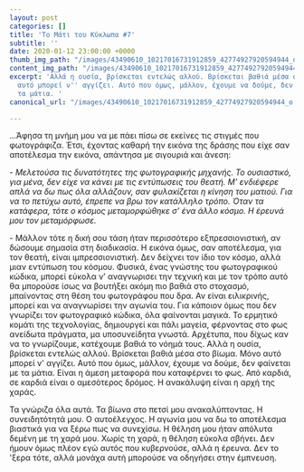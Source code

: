 ```yaml
---
layout: post
categories: []
title: 'Το Μάτι του Κύκλωπα #7'
subtitle: ''
date: 2020-01-12 23:00:00 +0000
thumb_img_path: "/images/43490610_10217016731912859_42774927920594944_o.jpg"
content_img_path: "/images/43490610_10217016731912859_42774927920594944_o.jpg"
excerpt: 'Αλλά η ουσία, βρίσκεται εντελώς αλλού. Βρίσκεται βαθιά μέσα στο βίωμα. Μόνο
  αυτό μπορεί ν'' αγγίζει. Αυτό που όμως, μάλλον, έχουμε να δούμε, δεν φαίνεται με
  τα μάτια. '
canonical_url: "/images/43490610_10217016731912859_42774927920594944_o.jpg"

---
```

...Άφησα τη μνήμη μου να με πάει πίσω σε εκείνες τις στιγμές που φωτογράφιζα. Έτσι, έχοντας καθαρή την εικόνα της δράσης που είχε σαν αποτέλεσμα την εικόνα, απάντησα με σιγουριά και άνεση:

\- _Μελετούσα τις δυνατότητες της φωτογραφικής μηχανής. Το ουσιαστικό, για μένα, δεν είχε να κάνει με τις εντύπωσεις του θεατή. Μ’ ενδιέφερε απλά να δω πως όλα αλλάζουν, σαν φυλακίζεται η κίνηση του ματιού. Για να το πετύχω αυτό, έπρεπε να βρω τον κατάλληλο τρόπο. Όταν τα κατάφερα, τότε ο κόσμος μεταμορφώθηκε σ’ ένα άλλο κόσμο. Η έρευνά μου τον μεταμόρφωσε._

\- Μάλλον τότε η δική σου τάση ήταν περισσότερο εξπρεσσιονιστική, αν δώσουμε σημασία στη διαδικασία. Η εικόνα όμως, σαν αποτέλεσμα, για τον θεατή, είναι ιμπρεσσιονιστική. Δεν δείχνει τον ίδιο τον κόσμο, αλλά μιαν εντύπωση του κόσμου. Φυσικά, ένας γνώστης του φωτογραφικού κώδικα, μπορεί εύκολα ν’ αναγνωρισει την τεχνική και με τον τρόπο αυτό θα μπορούσε ίσως να βουτήξει ακόμη πιο βαθιά στο στοχασμό, μπαίνοντας στη θέση του φωτογράφου που δρα. Αν είναι ειλικρινής, μπορεί και να αναγνωρίσει την αγωνία του. Για κάποιον όμως που δεν γνωρίζει τον φωτογραφικό κώδικα, όλα φαίνονται μαγικά. Το ερμητικό κομάτι της τεχνολογίας, δημιουργεί και πάλι μαγεία, φέρνοντας στο φως ανείδωτα πράγματα, μα υποσυνείδητα γνωστά. Αρχέτυπα, που δίχως καν να το γνωρίζουμε, κατέχουμε βαθιά το νόημά τους. Αλλά η ουσία, βρίσκεται εντελώς αλλού. Βρίσκεται βαθιά μέσα στο βίωμα. Μόνο αυτό μπορεί ν' αγγίζει. Αυτό που όμως, μάλλον, έχουμε να δούμε, δεν φαίνεται με τα μάτια. Είναι η άμεση μεταφορά που καταφέρνει το φως. Από καρδιά, σε καρδιά είναι ο αμεσότερος δρόμος. Η ανακάλυψη είναι η αρχή της χαράς.

Τα γνώριζα όλα αυτά. Τα βίωνα στο πετσί μου ανακαλύπτοντας. Η συνειδητότητά μου. Ο αυτοέλεγχος. Η αγωνία μου να δω το αποτέλεσμα βιαστικά για να ξέρω πως να συνεχίσω. Η θέληση μου ήταν απόλυτα δεμένη με τη χαρά μου. Χωρίς τη χαρά, η θέληση εύκολα σβήνει. Δεν ήμουν όμως πλέον εγώ αυτός που κυβερνούσε, αλλά η έρευνα. Δεν το 'ξερα τότε, αλλά μονάχα αυτή μπορούσε να οδηγήσει στην έμπνευση.